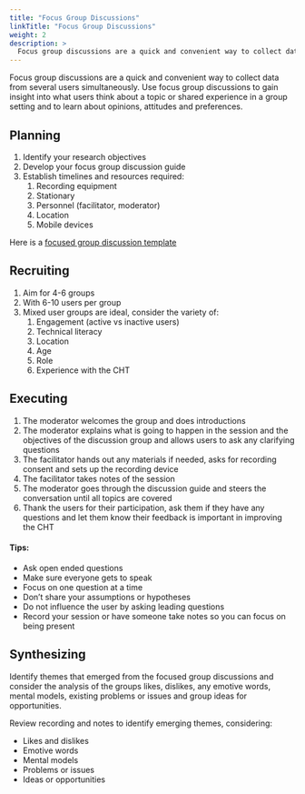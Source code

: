 ```yaml
---
title: "Focus Group Discussions"
linkTitle: "Focus Group Discussions"
weight: 2
description: >
  Focus group discussions are a quick and convenient way to collect data from several users simultaneously. Use focus group discussions to gain insight into what users think about a topic or shared experience in a group setting and to learn about opinions, attitudes and preferences. 
---
```

Focus group discussions are a quick and convenient way to collect data from several users simultaneously. Use focus group discussions to gain insight into what users think about a topic or shared experience in a group setting and to learn about opinions, attitudes and preferences. 
## Planning



1. Identify your research objectives
2. Develop your focus group discussion guide
3. Establish timelines and resources required:
    1. Recording equipment
    2. Stationary
    3. Personnel (facilitator, moderator)
    4. Location
    5. Mobile devices

Here is a [focused group discussion template](https://docs.google.com/document/d/17DISQpIr8EbkFaSBMHZEXLwOrhzIxd1JmSZbMFWjqFo/edit?tab=t.0)


## Recruiting



1. Aim for 4-6 groups
2. With 6-10 users per group 
3. Mixed user groups are ideal, consider the variety of:
    1. Engagement (active vs inactive users)
    2. Technical literacy
    3. Location
    4. Age
    5. Role
    6. Experience with the CHT


## Executing



1. The moderator welcomes the group and does introductions
2. The moderator explains what is going to happen in the session and the objectives of the discussion group and allows users to ask any clarifying questions
3. The facilitator hands out any materials if needed, asks for recording consent and sets up the recording device 
4. The facilitator takes notes of the session
5. The moderator goes through the discussion guide and steers the conversation until all topics are covered
6. Thank the users for their participation, ask them if they have any questions and let them know their feedback is important in improving the CHT


#### Tips:



* Ask open ended questions
* Make sure everyone gets to speak
* Focus on one question at a time
* Don’t share your assumptions or hypotheses
* Do not influence the user by asking leading questions
* Record your session or have someone take notes so you can focus on being present


## Synthesizing

Identify themes that emerged from the focused group discussions and consider the analysis of the groups likes, dislikes, any emotive words, mental models, existing problems or issues and group ideas for opportunities.

Review recording and notes to identify emerging themes, considering:



* Likes and dislikes
* Emotive words
* Mental models
* Problems or issues
* Ideas or opportunities
